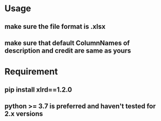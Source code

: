 # Usage
## make sure the file format is .xlsx
## make sure that default ColumnNames of description and credit are same as yours
# Requirement
## pip install xlrd==1.2.0
## python >= 3.7 is preferred and haven't tested for 2.x versions
